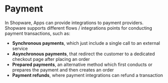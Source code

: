 # Payment

In Shopware, Apps can provide integrations to payment providers. Shopware supports different flows / integrations points for conducting payment transactions, such as:

 * **Synchronous payments**, which just include a single call to an external service
 * **Asynchronous payments**, that redirect the customer to a dedicated checkout page after placing an order
 * **Prepared payments**, an alternative method which first conducts or prepares the payment and then creates an order
 * **Payment refunds**, where payment integrations can refund a transaction